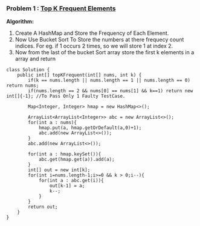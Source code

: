 ### **Problem 1 : [Top K Frequent Elements](https://leetcode.com/problems/top-k-frequent-elements/description/)**

**Algorithm:** 

1. Create A HashMap and Store the Frequency of Each Element.
2. Now Use Bucket Sort To Store the numbers at there frequecy count indices.
   For eg. if 1 occurs 2 times, so we will store 1 at index 2.
3. Now from the last of the bucket Sort array store the first k elements in a array and return 

```
class Solution {
    public int[] topKFrequent(int[] nums, int k) {
        if(k == nums.length || nums.length == 1 || nums.length == 0) return nums;
        if(nums.length == 2 && nums[0] == nums[1] && k==1) return new int[]{-1}; //To Pass Only 1 Faulty TestCase.

        Map<Integer, Integer> hmap = new HashMap<>();
        
        ArrayList<ArrayList<Integer>> abc = new ArrayList<>();
        for(int a : nums){
            hmap.put(a, hmap.getOrDefault(a,0)+1);
            abc.add(new ArrayList<>());
        }
        abc.add(new ArrayList<>());

        for(int a : hmap.keySet()){
            abc.get(hmap.get(a)).add(a);
        }
        int[] out = new int[k];
        for(int i=nums.length-1;i>=0 && k > 0;i--){
            for(int a : abc.get(i)){
                out[k-1] = a;
                k--;
            }
        }
        return out;
    }
}
```